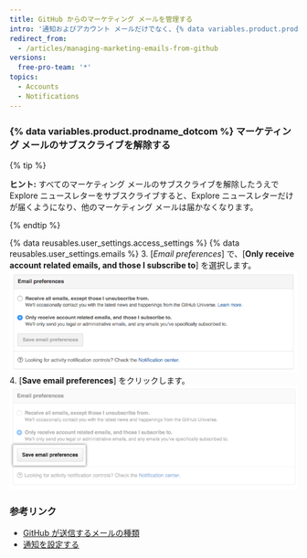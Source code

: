 ```yaml
---
title: GitHub からのマーケティング メールを管理する
intro: '通知およびアカウント メールだけでなく、{% data variables.product.prodname_dotcom %} からは製品に関する情報やニュースを掲載したマーケティング メールもときどき届きます。 既存のマーケティング メールにサブスクライブを解除した場合は、{% data variables.product.prodname_dotcom %} メール設定を変更しない限り、今後のキャンペーンから除外されます。'
redirect_from:
  - /articles/managing-marketing-emails-from-github
versions:
  free-pro-team: '*'
topics:
  - Accounts
  - Notifications
---
```


### {% data variables.product.prodname_dotcom %} マーケティング メールのサブスクライブを解除する

{% tip %}

**ヒント:** すべてのマーケティング メールのサブスクライブを解除したうえで Explore ニュースレターをサブスクライブすると、Explore ニュースレターだけが届くようになり、他のマーケティング メールは届かなくなります。

{% endtip %}

{% data reusables.user_settings.access_settings %}
{% data reusables.user_settings.emails %}
3. [*Email preferences*] で、[**Only receive account related emails, and those I subscribe to**] を選択します。 ![マーケティング メールをオプトアウトする画面](/assets/images/help/notifications/email_preferences.png)
4. [**Save email preferences**] をクリックします。 ![[Save email preferences] ボタン](/assets/images/help/notifications/save_email_preferences.png)

### 参考リンク

- [GitHub が送信するメールの種類](/articles/types-of-emails-github-sends)
- [通知を設定する](/github/managing-subscriptions-and-notifications-on-github/configuring-notifications)
